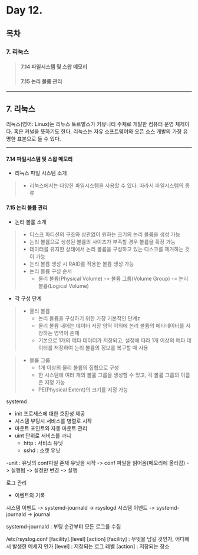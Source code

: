 # Day 12.

## 목차
 
### 7. 리눅스

> #### 7.14 파일시스템 및 스왑 메모리
> #### 7.15 논리 볼륨 관리


------------
 
 
## 7. 리눅스
 
 
리눅스(영어: Linux)는 리누스 토르발스가 커뮤니티 주체로 개발한 컴퓨터 운영 체제이다. 혹은 커널을 뜻하기도 한다. 리눅스는 자유 소프트웨어와 오픈 소스 개발의 가장 유명한 표본으로 들 수 있다.


 ------------

#### 7.14 파일시스템 및 스왑 메모리

* 리눅스 파일 시스템 소개
> * 리눅스에서는 다양한 파일시스템을 사용할 수 있다. 따라서 파일시스템의 종류

 
 #### 7.15 논리 볼륨 관리

* 논리 볼륨 소개
> * 디스크 파티션의 구조와 상관없이 원하는 크기의 논리 볼륨을 생성 가능
> * 논리 볼륨으로 생성된 볼륨의 사이즈가 부족할 경우 볼륨을 확장 가능
> * 데이터를 유지한 상태에서 논리 볼륨을 구성하고 있는 디스크를 제거하는 것이 가능
> * 논리 볼륨 생성 시 RAID를 적용한 볼륨 생성 가능
> * 논리 볼륨 구성 순서
>   + 물리 볼륨(Physical Volume) -> 볼륨 그룹(Volume Group) -> 논리 볼륨(Logical Volume)

* 각 구성 단계
> * 물리 볼륨 
>   + 논리 볼륨을 구성하기 위한 가장 기본적인 단계z
>   + 물리 볼륨 내에는 데이터 저장 영역 이외에 논리 볼륨의 메타데이터를 저장하는 영역이 존재
>   + 기본으로 1개의 메타 데이터가 저장되고, 설정에 따라 1개 이상의 메타 데이터를 저장하여 논리 볼륨의 정보를 복구할 때 사용

> * 볼륨 그룹
>   + 1개 이상의 물리 볼륨의 집합으로 구성
>   + 한 시스템에 여러 개의 볼륨 그룹을 생성할 수 있고, 각 볼륨 그룹의 이름은 지정 가능
>   + PE(Physical Extent)의 크기를 지정 가능

systemd
- init 프로세스에 대한 호환성 제공
- 시스템 부팅시 서비스를 병렬로 시작
- 마운트 포인트와 자동 마운트 관리
- uint 단위로 서비스를 과니
  - http : 서비스 유닛
  - sshd : 소캣 유닛
 
-unit : 유닛의 conf파일 존재
   유닛을 시작 -> conf 파일을 읽어옴(메모리에 올라감) -> 실행됨 -> 설정만 변경 -> 실행
   
로그 관리
- 이벤트의 기록

시스템 이벤트 -> systemd-journald -> rsyslogd
시스템 이벤트 -> systemd-journald -> journal

systemd-journald : 부팅 순간부터 모든 로그를 수집

/etc/rsyslog.conf
[facility].[level] [action]
[facility] : 무엇을 남길 것인가, 어디에서 발생한 메세지 인가
[level] : 저장되는 로그 레벨
[action] : 저장되는 장소
